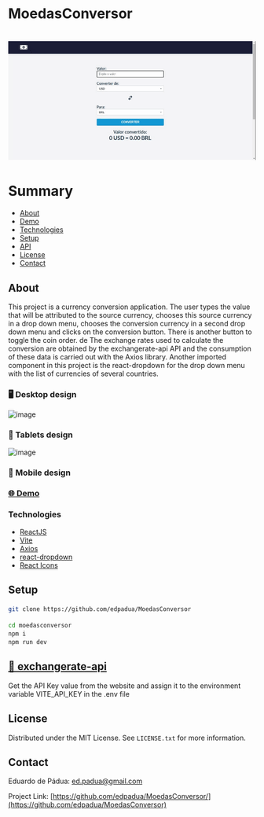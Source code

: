 # MoedasConversor

<h1>
    <a href="moedas-conversor.vercel.app"><img src="/MoedasConversor/public/captura-tela.gif"></a>
</h1>

# Summary

- [About](#about)
- [Demo](#-demo)
- [Technologies](#technologies)
- [Setup](#setup)
- [API](#-exchangerate-api)
- [License](#license)
- [Contact](#contact)
 
## About

This project is a currency conversion application. The user types the value that will be attributed to the source currency, chooses this source currency in a drop down menu, chooses the conversion currency in a second drop down menu and clicks on the conversion button. There is another button to toggle the coin order. de The exchange rates used to calculate the conversion are obtained by the exchangerate-api API and the consumption of these data is carried out with the Axios library. Another imported component in this project is the react-dropdown for the drop down menu with the list of currencies of several countries.


### :desktop_computer: Desktop design

![image](https://user-images.githubusercontent.com/4975360/233080243-bf0af97f-9bdd-4bbb-9365-2c5c83646fcd.png)

### :iphone: Tablets design

![image](https://user-images.githubusercontent.com/4975360/233080429-fa3731b1-1e8c-49ef-b646-e08c379517ce.png)

### :iphone: Mobile design



### [🌐 Demo](moedas-conversor.vercel.app)

### Technologies

- [ReactJS](https://reactjs.org)
- [Vite](https://vitejs.dev/guide/)
- [Axios](https://www.npmjs.com/package/react-dropdown)
- [react-dropdown](https://www.npmjs.com/package/react-dropdown)
- [React Icons](https://react-icons.github.io/react-icons/)

## Setup

```bash
git clone https://github.com/edpadua/MoedasConversor

cd moedasconversor
npm i
npm run dev
```

## [🚀 exchangerate-api](https://app.exchangerate-api.com/)

Get the API Key value from the website and assign it to the environment variable VITE_API_KEY in the .env file


## License

Distributed under the MIT License. See `LICENSE.txt` for more information.


## Contact

Eduardo de Pádua: ed.padua@gmail.com

Project Link: [https://github.com/edpadua/MoedasConversor/](https://github.com/edpadua/MoedasConversor) 
